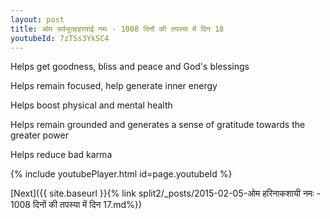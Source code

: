 ```yaml
---
layout: post
title: ओम सर्वभूतहहरयाई नमः - 1008 दिनों की तपस्या में दिन 18
youtubeId: 7zTSs3YkSC4
---
```

 
 
Helps get goodness, bliss and peace and God's blessings
 
Helps remain focused, help generate inner energy 
 
Helps boost physical and mental health 
 
Helps remain grounded and generates a sense of gratitude towards the greater power 
 
Helps reduce bad karma
 
 
 
 


{% include youtubePlayer.html id=page.youtubeId %}
 
[Next]({{ site.baseurl }}{% link  split2/_posts/2015-02-05-ओम हरिनाकशायी नमः - 1008 दिनों की तपस्या में दिन 17.md%})
 
